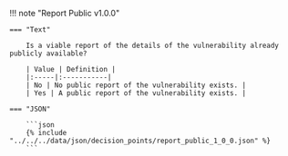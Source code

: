 <!-- This content is autogenerated by doctools.py. Do not Edit. -->
!!! note "Report Public v1.0.0"

    === "Text" 
    
        Is a viable report of the details of the vulnerability already publicly available?

        | Value | Definition |
        |:-----|:-----------|
        | No | No public report of the vulnerability exists. |
        | Yes | A public report of the vulnerability exists. |
        
    === "JSON"
    
        ```json
        {% include "../../../data/json/decision_points/report_public_1_0_0.json" %}
        ```
